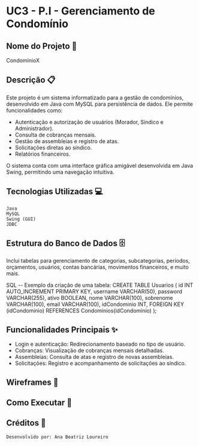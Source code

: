 # UC3 - P.I - Gerenciamento de Condomínio
## Nome do Projeto 🏢
CondomínioX

## Descrição 📋
Este projeto é um sistema informatizado para a gestão de condomínios, desenvolvido em Java com MySQL para persistência de dados. Ele permite funcionalidades como:

  -  Autenticação e autorização de usuários (Morador, Síndico e Administrador).
  -  Consulta de cobranças mensais.
  -  Gestão de assembleias e registro de atas.
  -  Solicitações diretas ao síndico.
  -  Relatórios financeiros.

O sistema conta com uma interface gráfica amigável desenvolvida em Java Swing, permitindo uma navegação intuitiva.

## Tecnologias Utilizadas 💻

    Java
    MySQL
    Swing (GUI)
    JDBC

## Estrutura do Banco de Dados 🗄️

Inclui tabelas para gerenciamento de categorias, subcategorias, períodos, orçamentos, usuários, contas bancárias, movimentos financeiros, e muito mais.

SQL 
-- Exemplo da criação de uma tabela:
CREATE TABLE Usuarios (
    id INT AUTO_INCREMENT PRIMARY KEY,
    username VARCHAR(50),
    password VARCHAR(255),
    ativo BOOLEAN,
    nome VARCHAR(100),
    sobrenome VARCHAR(100),
    email VARCHAR(100),
    idCondominio INT,
    FOREIGN KEY (idCondominio) REFERENCES Condominios(idCondominio)
);

## Funcionalidades Principais ✨

   - Login e autenticação: Redirecionamento baseado no tipo de usuário.
   - Cobranças: Visualização de cobranças mensais detalhadas.
   - Assembleias: Consulta de atas e registro de novas assembleias.
   - Solicitações: Registro e acompanhamento de solicitações ao síndico.

## Wireframes 📐

## Como Executar 🚀

## Créditos 👥

    Desenvolvido por: Ana Beatriz Loureiro
